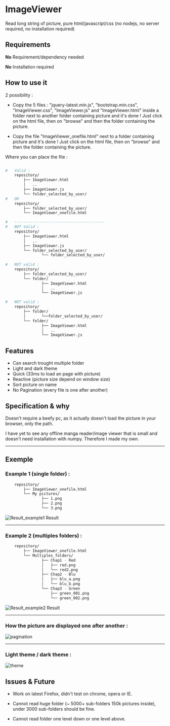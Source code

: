 # ImageViewer
Read long string of picture, pure html/javascript/css (no nodejs, no server required, no installation required)

## **Requirements**
**No** Requirement/dependency needed

**No** Installation required

## **How to use it**
2 possibility : 

- Copy the 5 files : "jquery-latest.min.js", "bootstrap.min.css", "ImageViewer.css", "ImageViewer.js" and "ImageViewer.html" inside a folder next to another folder containing picture and it's done ! Just click on the html file, then on "browse" and then the folder containing the picture.

- Copy the file "ImageViewer_onefile.html" next to a folder containing picture and it's done ! Just click on the html file, then on "browse" and then the folder containing the picture.

Where you can place the file : 

```bash

#   Valid : 
    repository/
        ├── ImageViewer.html
        │   ..
        ├── ImageViewer.js
        └── folder_selected_by_user/
#	OR 
    repository/
        ├── folder_selected_by_user/
        └── ImageViewer_onefile.html

#   ----------------------------------------
#   NOT Valid : 
    repository/
        ├── ImageViewer.html
        │   ..
        ├── ImageViewer.js
        └── folder_selected_by_user/
                └── folder_selected_by_user/
    
#   NOT valid : 
    repository/
        ├── folder_selected_by_user/
        └── folder/
                ├── ImageViewer.html
                │   ..
                └── ImageViewer.js

#   NOT valid : 
    repository/
        ├── folder/
        │       └──folder_selected_by_user/
        └── folder/
                ├── ImageViewer.html
                │   ..
                └── ImageViewer.js
```

## **Features**
- Can search trought multiple folder
- Light and dark theme
- Quick (33ms to load an page with picture)
- Reactive (picture size depend on window size)
- Sort picture on name
- No Pagination (every file is one after another)

## **Specification & why**
Doesn't require a beefy pc, as it actually doesn't load the picture in your browser, only the path.

I have yet to see any offline manga reader/image viewer that is small and doesn't need installation with numpy. Therefore I made my own.

---

## Exemple

### Example 1 (single folder) : 
```bash
    repository/
        ├── ImageViewer_onefile.html
        └── My pictures/
        		├── 1.png
        		├── 2.png
        		└── 3.png
```
![Result_example1](example1.png)
Result

---

### Example 2 (multiples folders) : 

```bash
    repository/
        ├── ImageViewer_onefile.html
        └── Multiples_folders/
        		├── Chap1 - Red
	        	│	├── red.png
	        	│	└── red2.png
        		├── Chap2 - Blu
	        	│	├── blu_a.png
	        	│	└── blu_b.png
        		└── Chap3 - Green
	        		├── green_001.png
	        		└── green_002.png
```
![Result_example2](example2.png)
Result

---

### How the picture are displayed one after another : 
![pagination](pagination.png)

---

### Light theme / dark theme : 
![theme](example3.png)

## Issues & Future 

- Work on latest Firefox, didn't test on chrome, opera or IE.

- Cannot read huge folder (~ 5000+ sub-folders 150k pictures inside), under 3000 sub-folders should be fine.

- Cannot read folder one level down or one level above.


